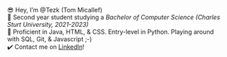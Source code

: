 😎 Hey, I’m @Tezk (Tom Micallef)<br>
📌 Second year student studying a *Bachelor of Computer Science (Charles Sturt University, 2021-2023)*<br>
🌱 Proficient in Java, HTML, & CSS. Entry-level in Python. Playing around with SQL, Git, & Javascript ;-)<br>
✔️ Contact me on [LinkedIn](www.linkedin.com/in/tommicallef)!<br>
<!---
Tezk/Tezk is a ✨ special ✨ repository because its `README.md` (this file) appears on your GitHub profile.
You can click the Preview link to take a look at your changes.
--->
